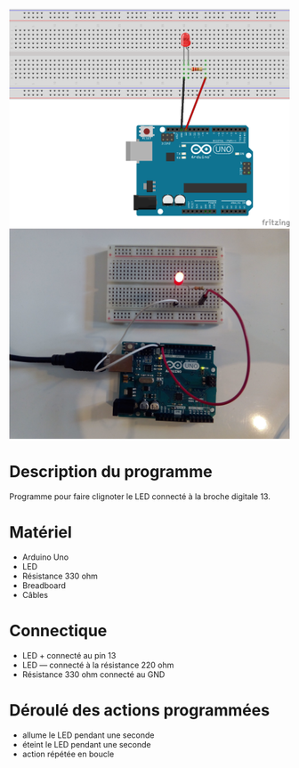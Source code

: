 ![ex01_blink_LED.png](ex01_blink_LED.png)
![ex01_blink_LED_pic01.jpg](ex01_blink_LED_pic01.jpg)

# Description du programme
Programme pour faire clignoter le LED connecté à la broche digitale 13.

# Matériel
  - Arduino Uno
  - LED
  - Résistance 330 ohm
  - Breadboard
  - Câbles

# Connectique
  - LED + connecté au pin 13
  - LED — connecté à la résistance 220 ohm
  - Résistance 330 ohm connecté au GND

# Déroulé des actions programmées
  - allume le LED pendant une seconde
  - éteint le LED pendant une seconde
  - action répétée en boucle